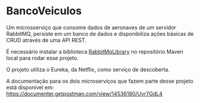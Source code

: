 # BancoVeiculos
Um microsserviço que consome dados de aeronaves de um servidor RabbitMQ, persiste em um banco de dados e disponibiliza ações básicas de CRUD através de uma API REST.

É necessário instalar a biblioteca [RabbitMqLibrary](https://github.com/marcelosbar/RabbitMqLibrary) no repositório Maven local para rodar esse projeto.

O projeto utiliza o Eureka, da Netflix, como serviço de descoberta.

A documentação para os dois microserviços que fazem parte desse projeto está disponível em: https://documenter.getpostman.com/view/14536180/Uyr7GdL4
